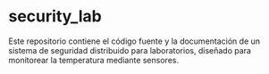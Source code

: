 # security_lab
Este repositorio contiene el código fuente y la documentación de un sistema de seguridad distribuido para laboratorios, diseñado para monitorear la temperatura mediante sensores.
